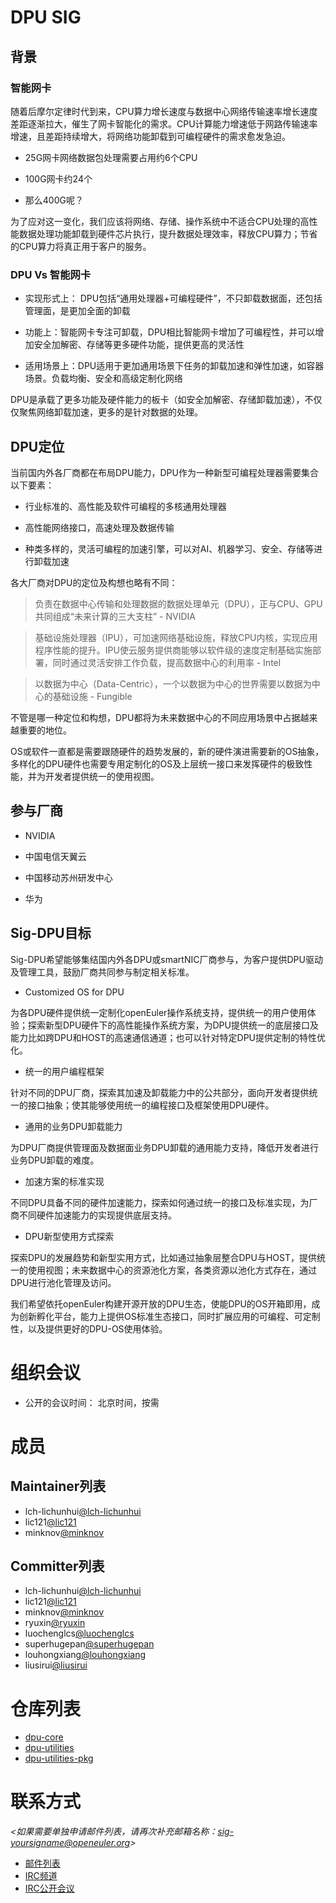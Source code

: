 # DPU SIG

## 背景

### 智能网卡

随着后摩尔定律时代到来，CPU算力增长速度与数据中心网络传输速率增长速度差距逐渐拉大，催生了网卡智能化的需求。CPU计算能力增速低于网路传输速率增速，且差距持续增大，将网络功能卸载到可编程硬件的需求愈发急迫。

 - 25G网卡网络数据包处理需要占用约6个CPU

 - 100G网卡约24个

 - 那么400G呢？

为了应对这一变化，我们应该将网络、存储、操作系统中不适合CPU处理的高性能数据处理功能卸载到硬件芯片执行，提升数据处理效率，释放CPU算力；节省的CPU算力将真正用于客户的服务。

### DPU Vs 智能网卡

 - 实现形式上： DPU包括“通用处理器+可编程硬件”，不只卸载数据面，还包括管理面，是更加全面的卸载

 - 功能上：智能网卡专注可卸载，DPU相比智能网卡增加了可编程性，并可以增加安全加解密、存储等更多硬件功能，提供更高的灵活性

 - 适用场景上：DPU适用于更加通用场景下任务的卸载加速和弹性加速，如容器场景。负载均衡、安全和高级定制化网络

DPU是承载了更多功能及硬件能力的板卡（如安全加解密、存储卸载加速），不仅仅聚焦网络卸载加速，更多的是针对数据的处理。

## DPU定位

当前国内外各厂商都在布局DPU能力，DPU作为一种新型可编程处理器需要集合以下要素：

 - 行业标准的、高性能及软件可编程的多核通用处理器

 - 高性能网络接口，高速处理及数据传输

 - 种类多样的，灵活可编程的加速引擎，可以对AI、机器学习、安全、存储等进行卸载加速

各大厂商对DPU的定位及构想也略有不同：

> 负责在数据中心传输和处理数据的数据处理单元（DPU），正与CPU、GPU共同组成“未来计算的三大支柱” - NVIDIA

> 基础设施处理器（IPU），可加速网络基础设施，释放CPU内核，实现应用程序性能的提升。IPU使云服务提供商能够以软件级的速度定制基础实施部署，同时通过灵活安排工作负载，提高数据中心的利用率 - Intel

> 以数据为中心（Data-Centric），一个以数据为中心的世界需要以数据为中心的基础设施 - Fungible

不管是哪一种定位和构想，DPU都将为未来数据中心的不同应用场景中占据越来越重要的地位。

OS或软件一直都是需要跟随硬件的趋势发展的，新的硬件演进需要新的OS抽象，多样化的DPU硬件也需要专用定制化的OS及上层统一接口来发挥硬件的极致性能，并为开发者提供统一的使用视图。

## 参与厂商

 - NVIDIA

 - 中国电信天翼云

 - 中国移动苏州研发中心

 - 华为

## Sig-DPU目标

Sig-DPU希望能够集结国内外各DPU或smartNIC厂商参与，为客户提供DPU驱动及管理工具，鼓励厂商共同参与制定相关标准。

* Customized OS for DPU

为各DPU硬件提供统一定制化openEuler操作系统支持，提供统一的用户使用体验；探索新型DPU硬件下的高性能操作系统方案，为DPU提供统一的底层接口及能力比如跨DPU和HOST的高速通信通道；也可以针对特定DPU提供定制的特性优化。

* 统一的用户编程框架

针对不同的DPU厂商，探索其加速及卸载能力中的公共部分，面向开发者提供统一的接口抽象；使其能够使用统一的编程接口及框架使用DPU硬件。

* 通用的业务DPU卸载能力

为DPU厂商提供管理面及数据面业务DPU卸载的通用能力支持，降低开发者进行业务DPU卸载的难度。

* 加速方案的标准实现

不同DPU具备不同的硬件加速能力，探索如何通过统一的接口及标准实现，为厂商不同硬件加速能力的实现提供底层支持。

* DPU新型使用方式探索

探索DPU的发展趋势和新型实用方式，比如通过抽象层整合DPU与HOST，提供统一的使用视图；未来数据中心的资源池化方案，各类资源以池化方式存在，通过DPU进行池化管理及访问。

我们希望依托openEuler构建开源开放的DPU生态，使能DPU的OS开箱即用，成为创新孵化平台，能力上提供OS标准生态接口，同时扩展应用的可编程、可定制性，以及提供更好的DPU-OS使用体验。

# 组织会议

- 公开的会议时间： 北京时间，按需

# 成员

## Maintainer列表

- lch-lichunhui[@lch-lichunhui](https://gitee.com/lch-lichunhui)
- lic121[@lic121](https://gitee.com/lic121)
- minknov[@minknov](https://gitee.com/minknov)

## Committer列表

- lch-lichunhui[@lch-lichunhui](https://gitee.com/lch-lichunhui)
- lic121[@lic121](https://gitee.com/lic121)
- minknov[@minknov](https://gitee.com/minknov)
- ryuxin[@ryuxin](https://gitee.com/ryuxin)
- luochenglcs[@luochenglcs](https://gitee.com/luochenglcs)
- superhugepan[@superhugepan](https://gitee.com/superhugepan)
- louhongxiang[@louhongxiang](https://gitee.com/louhongxiang)
- liusirui[@liusirui](https://gitee.com/liusirui)

# 仓库列表

- [dpu-core](https://gitee.com/openeuler/dpu-core)
- [dpu-utilities](https://gitee.com/openeuler/dpu-utilities)
- [dpu-utilities-pkg](https://gitee.com/src-openeuler/dpu-utilities)

# 联系方式

*<如果需要单独申请邮件列表，请再次补充邮箱名称：sig-yoursigname@openeuler.org>*

- [邮件列表](dev@openeuler.org)
- [IRC频道](#openeuler-dev)
- [IRC公开会议](#openeuler-meeting)
